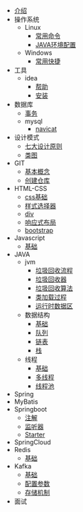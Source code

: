 * [介绍](/introduce)
* 操作系统
  * Linux
    * [常用命令](/os/linux/command)
    * [JAVA环境配置](/os/linux/java-env)
  * Windows
    * [常用快捷](/os/windows/command)
* 工具
  * idea
    * [帮助](/toolkit/idea/idea)
    * [安装](/toolkit/idea/install)
* 数据库
  * [事务](/database/transaction/base)
  * mysql
    * [navicat](/database/mysql/install/navicat)
* 设计模式
  * [七大设计原则](/designparent/seven-principles)
  * [类图](/designparent/UML/class-image)
* GIT
  * [基本概念](/git/create)
  * [创建仓库](/git/env)
* HTML-CSS
  * [css基础](/html-css/css-base)
  * [样式选择器](/html-css/css-selector)
  * [div](/html-css/div)
  * [响应式布局](/html-css/Bootstrap)
  * [bootstrap](/html-css/Responsive-Layout)
* Javascript
  * [基础](/javascript/base)
* JAVA
  * jvm
    * [垃圾回收流程](/java/jvm/flow)
    * [垃圾回收器](/java/jvm/garbage-collection)
    * [垃圾回收算法](/java/jvm/algorithm)
    * [类加载过程](/java/jvm/classloader)
    * [运行时数据区](/java/jvm/runtimedata)
  * 数据结构
    * [基础](/java/struct/base)
    * [队列](/java/struct/queue)
    * [链表](/java/struct/linked)
    * [栈](/java/struct/stack)
  * 线程
    * [基础](/java/thread/base)
    * [多线程](/java/thread/multi)
    * [线程池](/java/thread/pool)
* Spring
* MyBatis
* Springboot
  * [注解](/spring-boot/annotation)
  * [监听器](/spring-boot/listener)
  * [Starter](/spring-boot/starter)
* SpringCloud
* Redis
  * [基础](/redis/base)
* Kafka
  * [基础](/kafka/base)
  * [配置参数](/kafka/config)
  * [存储机制](/kafka/storage)
* 面试